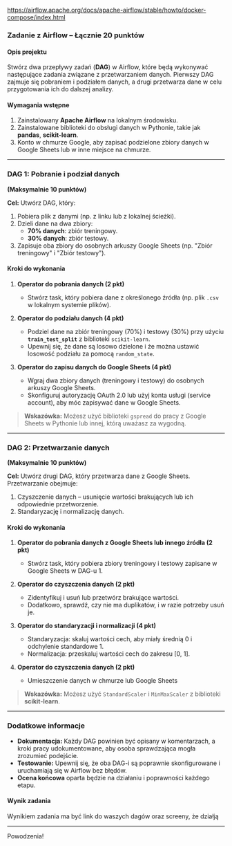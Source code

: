 https://airflow.apache.org/docs/apache-airflow/stable/howto/docker-compose/index.html

### **Zadanie z Airflow – Łącznie 20 punktów**

#### **Opis projektu**

Stwórz dwa przepływy zadań (**DAG**) w Airflow, które będą wykonywać następujące zadania związane z przetwarzaniem danych. Pierwszy DAG zajmuje się pobraniem i podziałem danych, a drugi przetwarza dane w celu przygotowania ich do dalszej analizy.

#### **Wymagania wstępne**

1. Zainstalowany **Apache Airflow** na lokalnym środowisku.
2. Zainstalowane biblioteki do obsługi danych w Pythonie, takie jak **pandas**, **scikit-learn**.
3. Konto w chmurze Google, aby zapisać podzielone zbiory danych w Google Sheets lub w inne miejsce na chmurze.

---

### **DAG 1: Pobranie i podział danych**
**(Maksymalnie 10 punktów)**

**Cel:** Utwórz DAG, który:
1. Pobiera plik z danymi (np. z linku lub z lokalnej ścieżki).
2. Dzieli dane na dwa zbiory:
   - **70% danych**: zbiór treningowy.
   - **30% danych**: zbiór testowy.
3. Zapisuje oba zbiory do osobnych arkuszy Google Sheets (np. "Zbiór treningowy" i "Zbiór testowy").

#### **Kroki do wykonania**
1. **Operator do pobrania danych (2 pkt)**  
   - Stwórz task, który pobiera dane z określonego źródła (np. plik `.csv` w lokalnym systemie plików).

2. **Operator do podziału danych (4 pkt)**  
   - Podziel dane na zbiór treningowy (70%) i testowy (30%) przy użyciu **`train_test_split`** z biblioteki `scikit-learn`.
   - Upewnij się, że dane są losowo dzielone i że można ustawić losowość podziału za pomocą `random_state`.

3. **Operator do zapisu danych do Google Sheets (4 pkt)**  
   - Wgraj dwa zbiory danych (treningowy i testowy) do osobnych arkuszy Google Sheets.
   - Skonfiguruj autoryzację OAuth 2.0 lub użyj konta usługi (service account), aby móc zapisywać dane w Google Sheets.

> **Wskazówka:** Możesz użyć biblioteki `gspread` do pracy z Google Sheets w Pythonie lub innej, którą uważasz za wygodną.

---

### **DAG 2: Przetwarzanie danych**
**(Maksymalnie 10 punktów)**

**Cel:** Utwórz drugi DAG, który przetwarza dane z Google Sheets. Przetwarzanie obejmuje:
1. Czyszczenie danych – usunięcie wartości brakujących lub ich odpowiednie przetworzenie.
2. Standaryzację i normalizację danych.

#### **Kroki do wykonania**
1. **Operator do pobrania danych z Google Sheets lub innego źródła (2 pkt)**  
   - Stwórz task, który pobiera zbiory treningowy i testowy zapisane w Google Sheets w DAG-u 1.

2. **Operator do czyszczenia danych (2 pkt)**  
   - Zidentyfikuj i usuń lub przetwórz brakujące wartości.
   - Dodatkowo, sprawdź, czy nie ma duplikatów, i w razie potrzeby usuń je.

3. **Operator do standaryzacji i normalizacji (4 pkt)**  
   - Standaryzacja: skaluj wartości cech, aby miały średnią 0 i odchylenie standardowe 1.
   - Normalizacja: przeskaluj wartości cech do zakresu [0, 1].

4. **Operator do czyszczenia danych (2 pkt)**  
   - Umieszczenie danych w chmurze lub Google Sheets

> **Wskazówka:** Możesz użyć `StandardScaler` i `MinMaxScaler` z biblioteki **scikit-learn**.

---

### **Dodatkowe informacje**

- **Dokumentacja:** Każdy DAG powinien być opisany w komentarzach, a kroki pracy udokumentowane, aby osoba sprawdzająca mogła zrozumieć podejście.
- **Testowanie:** Upewnij się, że oba DAG-i są poprawnie skonfigurowane i uruchamiają się w Airflow bez błędów.
- **Ocena końcowa** oparta będzie na działaniu i poprawności każdego etapu.

#### **Wynik zadania**

Wynikiem zadania ma być link do waszych dagów oraz screeny, że działją

---

Powodzenia!
